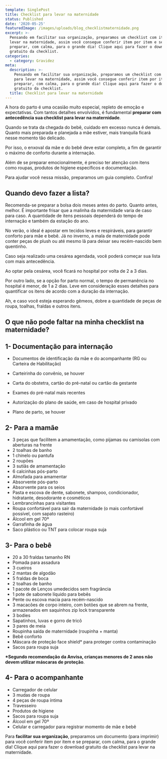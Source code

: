 ```yaml
---
template: SinglePost
title: Checklist para levar na maternidade
status: Published
date: '2020-05-25'
featuredImage: /images/uploads/blog_checklistmaternidade.png
excerpt: >-
  Pensando em facilitar sua organização, preparamos um checklist com itens para
  levar na maternidade, assim você consegue conferir item por item e se
  preparar, com calma, para o grande dia! Clique aqui para fazer o download
  gratuito da checklist.
categories:
  - category: Gravidez
meta:
  description: >-
    Pensando em facilitar sua organização, preparamos um checklist com itens
    para levar na maternidade, assim você consegue conferir item por item e se
    preparar, com calma, para o grande dia! Clique aqui para fazer o download
    gratuito da checklist.
  title: Checklist para levar na maternidade
---
```

A hora do parto é uma ocasião muito especial, repleto de emoção e expectativas. Com tantos detalhes envolvidos, é fundamental **preparar com antecedência sua checklist para levar na maternidade**.

Quando se trata da chegada do bebê, cuidado em excesso nunca é demais. Quanto mais preparada e planejada a mãe estiver, mais tranquila ficará nesse momento tão delicado.

Por isso, o enxoval da mãe e do bebê deve estar completo, a fim de garantir o máximo de conforto durante a internação.

Além de se preparar emocionalmente, é preciso ter atenção com itens como roupas, produtos de higiene específicos e documentação.

Para ajudar você nessa missão, preparamos um guia completo. Confira!



## Quando devo fazer a lista?

Recomenda-se preparar a bolsa dois meses antes do parto. Quanto antes, melhor. É importante frisar que a malinha da maternidade varia de caso para caso. A quantidade de itens pessoais dependerá do tempo de internação e também da estação do ano.

No verão, o ideal é apostar em tecidos leves e respiráveis, para garantir conforto para mãe e bebê. Já no inverno, a mala de maternidade pode conter peças de plush ou até mesmo lã para deixar seu recém-nascido bem quentinho.

Caso seja realizado uma cesárea agendada, você poderá começar sua lista com mais antecedência. 

Ao optar pela cesárea, você ficará no hospital por volta de 2 a 3 dias. 

Por outro lado, se a opção for parto normal, o tempo de permanência no hospital é menor, de 1 a 2 dias. Leve em consideração esses detalhes para quantificar os itens de acordo com a duração da internação.

Ah, e caso você esteja esperando gêmeos, dobre a quantidade de peças de roupa, toalhas, fraldas e outros itens. 



## O que não pode faltar na minha checklist na maternidade?



## 

## 1- Documentação para internação

* Documentos de identificação da mãe e do acompanhante (RG ou Carteira de Habilitação)
* Carteirinha do convênio, se houver
* Carta do obstetra, cartão do pré-natal ou cartão da gestante
* Exames do pré-natal mais recentes
* Autorização do plano de saúde, em caso de hospital privado
* Plano de parto, se houver



## 2- Para a mamãe

* 3 peças que facilitem a amamentação, como pijamas ou camisolas com aberturas na frente
* 2 toalhas de banho
* 1 chinelo ou pantufa
* 2 roupões
* 3 sutiãs de amamentação
* 6 calcinhas pós-parto
* Almofada para amamentar
* Absorvente pós-parto
* Absorvente para os seios
* Pasta e escova de dente, sabonete, shampoo, condicionador, hidratante, desodorante e cosméticos
* Lembrancinhas para visitantes
* Roupa confortável para sair da maternidade (o mais confortável possível, com sapato rasteiro)
* Álcool em gel 70º
* Garrafinha de água
* Saco plástico ou TNT para colocar roupa suja



## 3- Para o bebê

* 20 a 30 fraldas tamanho RN
* Pomada para assadura
* 3 cueiros
* 2 mantas de algodão
* 5 fraldas de boca
* 2 toalhas de banho
* 1 pacote de Lenços umedecidos sem fragrância
* 1 pote de sabonete líquido para bebês
* Pente ou escova macia para recém-nascido
* 3 macacões de corpo inteiro, com botões que se abrem na frente, armazenados em saquinhos zip lock transparente
* 3 bodies
* Sapatinhos, luvas e gorro de tricô
* 3 pares de meia
* Roupinha saída de maternidade (roupinha + manta)
* Bebê conforto
* Máscara de proteção face shield* para proteger contra contaminação
* Sacos para roupa suja



**\*Segundo recomendação da Anvisa, crianças menores de 2 anos não devem utilizar máscaras de proteção**.



## 4- Para o acompanhante

* Carregador de celular
* 3 mudas de roupa
* 4 peças de roupa íntima
* Travesseiro
* Produtos de higiene
* Sacos para roupa suja
* Álcool em gel 70º
* Celular e carregador para registrar momento de mãe e bebê



Para **facilitar sua organização**, preparamos um documento (para imprimir) para você conferir item por item e se preparar, com calma, para o grande dia! Clique aqui para fazer o download gratuito da checklist para levar na maternidade.
